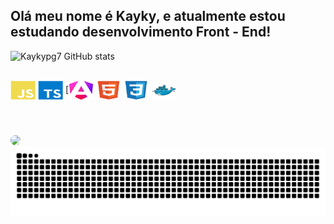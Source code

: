 ## Olá meu nome é Kayky, e atualmente estou estudando desenvolvimento Front - End!

![Kaykypg7 GitHub stats](https://github-readme-stats.vercel.app/api?username=kaykypg7&show_icons=true&theme=radical)

<div style="display: inline_block"><br>
  <img align="center" alt="Js" height="30" width="40" src="https://raw.githubusercontent.com/devicons/devicon/master/icons/javascript/javascript-plain.svg">
  <img align="center" alt="Ts" height="30" width="40" src="https://raw.githubusercontent.com/devicons/devicon/master/icons/typescript/typescript-plain.svg">
  [<img align="center" alt="React" height="30" width="40" src="https://raw.githubusercontent.com/devicons/devicon/master/icons/angular/angular-original.svg">
  <img align="center" alt="HTML" height="30" width="40" src="https://raw.githubusercontent.com/devicons/devicon/master/icons/html5/html5-original.svg">
  <img align="center" alt="CSS" height="30" width="40" src="https://raw.githubusercontent.com/devicons/devicon/master/icons/css3/css3-original.svg">
  <img align="center" alt="Python" height="30" width="40" src="https://raw.githubusercontent.com/devicons/devicon/master/icons/docker/docker-original.svg">
 </div>
</div><br>
  <a href="https://www.linkedin.com/in/kayky-carvalho-236b1525a/" target="_blank"><img src="https://img.shields.io/badge/-LinkedIn-%230077B5?style=for-the-badge&logo=linkedin&logoColor=white" target="_blank" style="margin-top: 40px; border-radius:20px"></a> 
  
<div> 
<picture>
  <source media="(prefers-color-scheme: dark)" srcset="https://raw.githubusercontent.com/kaykypg7/kaykypg7/output/github-contribution-grid-snake-dark.svg">
  <source media="(prefers-color-scheme: light)" srcset="https://raw.githubusercontent.com/kaykypg7/kaykypg7/output/github-contribution-grid-snake.svg">
  <img alt="github contribution grid snake animation" src="https://raw.githubusercontent.com/kaykypg7/kaykypg7/output/github-contribution-grid-snake.svg">
</picture>

  

